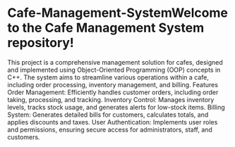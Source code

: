 # Cafe-Management-SystemWelcome to the Cafe Management System repository! 
This project is a comprehensive management solution for cafes, designed and implemented using Object-Oriented Programming (OOP) concepts in C++. The system aims to streamline various operations within a cafe, including order processing, inventory management, and billing.
 Features
Order Management: Efficiently handles customer orders, including order taking, processing, and tracking.
Inventory Control: Manages inventory levels, tracks stock usage, and generates alerts for low-stock items.
Billing System: Generates detailed bills for customers, calculates totals, and applies discounts and taxes.
User Authentication: Implements user roles and permissions, ensuring secure access for administrators, staff, and customers.

